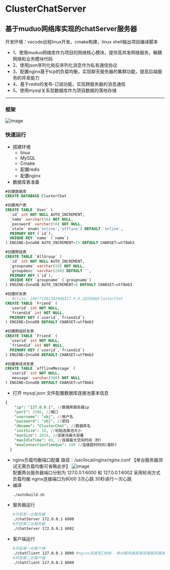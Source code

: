 # ClusterChatServer  
## 基于muduo网络库实现的chatServer服务器  
开发环境：vscode远程linux开发，cmake构建，linux shell输出项目编译脚本
* 1、使用muduo网络库作为项目的网络核心模块，提供高并发网络服务，解耦网络和业务模块代码  
* 2、使用json序列化和反序列化消息作为私有通信协议  
* 3、配置nginx基于tcp的负载均衡，实现聊天服务器的集群功能，提高后端服务的并发能力  
* 4、基于redis的发布-订阅功能，实现跨服务器的消息通信  
* 5、使用mysql关系型数据库作为项目数据的落地存储

***  
### 框架
![image](https://github.com/Knock-man/ClusterChatServer/assets/66514322/8a5b9a23-333b-4469-801c-3cb96b337e34)




### 快速运行
* 搭建环境
  * linux
  * MySQL
  * Cmake
  * 配置redis
  * 配置nginx  
* 数据库表准备
```sql
#创建数据库
CREATE DATABASE ClusterChat

#创建用户表
CREATE TABLE `User` (
  `id` int NOT NULL AUTO_INCREMENT,
  `name` varchar(50) NOT NULL,
  `password` varchar(50) NOT NULL,
  `state` enum('online','offline') DEFAULT 'online',
  PRIMARY KEY (`id`),
  UNIQUE KEY `name` (`name`)
) ENGINE=InnoDB AUTO_INCREMENT=15 DEFAULT CHARSET=utf8mb3

#创建群组表
CREATE TABLE `AllGroup` (
  `id` int NOT NULL AUTO_INCREMENT,
  `groupname` varchar(50) NOT NULL,
  `groupdesc` varchar(200) DEFAULT '',
  PRIMARY KEY (`id`),
  UNIQUE KEY `groupname` (`groupname`)
) ENGINE=InnoDB AUTO_INCREMENT=8 DEFAULT CHARSET=utf8mb3

#创建好友表
-- Active: 1697722813029@@127.0.0.1@3306@ClusterChat
CREATE TABLE `Friend` (
  `userid` int NOT NULL,
  `friendid` int NOT NULL,
  PRIMARY KEY (`userid`,`friendid`)
) ENGINE=InnoDB DEFAULT CHARSET=utf8mb3

#创建群组好友表
CREATE TABLE `Friend` (
  `userid` int NOT NULL,
  `friendid` int NOT NULL,
  PRIMARY KEY (`userid`,`friendid`)
) ENGINE=InnoDB DEFAULT CHARSET=utf8mb3

#创建离线消息表
CREATE TABLE `offlineMessage` (
  `userid` int NOT NULL,
  `message` varchar(500) NOT NULL
) ENGINE=InnoDB DEFAULT CHARSET=utf8mb3
```  
* 打开 mysql.json 文件配置数据库连接池基本信息
```sql
{
    "ip": "127.0.0.1", //数据库服务器ip
    "port": 3306, //端口
    "username": "xbj", //用户名
    "password": "xbj", //密码
    "dbname": "ClusterChat", //数据库名
    "initSize": 10, //初始连接池大小
    "maxSize": 1024, //连接池最大容量
    "maxIdleTime": 60, //连接最大空闲时间（秒）
    "maxConnectionTimeQue": 100 //连接超时时间(毫秒)
  }
```
* nginx负载均衡端口配置 路径：/usr/local/nginx/nginx.conf  【单台服务器测试无需负载均衡可省略此步】
  ![image](https://github.com/Knock-man/ClusterChatServer/assets/66514322/9a0c861e-b8b4-420f-8c76-4faba2a6dde7)  
  配置两台服务器端口分别为 127.0.0.1:6000 和 127.0.0.1:6002 采用轮询方式负载均衡  nginx连接端口为8000 3次心跳 30秒进行一次心跳
* 编译
  ```bash
  ./autobuild.sh
  ```
* 服务器运行
   ```bash
   #开启第一台服务器
  ./chatServer 172.0.0.1 6000
   #开启第二台服务器
   ./chatServer 172.0.0.1 6002
   ```
* 客户端运行
  ```bash
  #开启第一台客户端
  ./chatClient 127.0.0.1 8000 #nginx连接宽口800  单台服务器直接连接服务器端口
  #开启第二台客户端
  ./chatClient 127.0.0.1 8000
  ```
